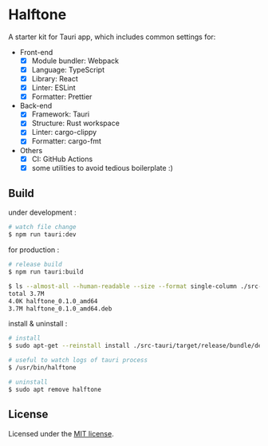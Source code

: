 # Halftone

A starter kit for Tauri app, which includes common settings for:

* Front-end
    * [x] Module bundler: Webpack
    * [x] Language: TypeScript
    * [x] Library: React
    * [x] Linter: ESLint
    * [x] Formatter: Prettier
* Back-end
    * [x] Framework: Tauri
    * [x] Structure: Rust workspace
    * [x] Linter: cargo-clippy
    * [x] Formatter: cargo-fmt
* Others
    * [x] CI: GitHub Actions
    * [x] some utilities to avoid tedious boilerplate :)

## Build

under development :

```sh
# watch file change
$ npm run tauri:dev
```

for production :

```sh
# release build
$ npm run tauri:build

$ ls --almost-all --human-readable --size --format single-column ./src-tauri/target/release/bundle/deb/
total 3.7M
4.0K halftone_0.1.0_amd64
3.7M halftone_0.1.0_amd64.deb
```

install & uninstall :

```sh
# install
$ sudo apt-get --reinstall install ./src-tauri/target/release/bundle/deb/halftone_0.1.0_amd64.deb

# useful to watch logs of tauri process
$ /usr/bin/halftone

# uninstall
$ sudo apt remove halftone
 ```

## License

Licensed under the [MIT license](./LICENSE).
